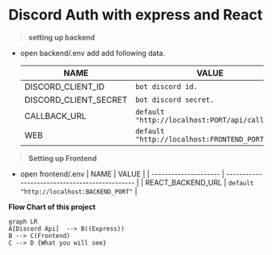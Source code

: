 # Discord Auth with express and React

> **setting up backend**

- open backend/.env add add following data.

  | NAME                  | VALUE                                          |
  | --------------------- | ---------------------------------------------- |
  | DISCORD_CLIENT_ID     | `bot discord id.`                              |
  | DISCORD_CLIENT_SECRET | `bot discord secret.`                          |
  | CALLBACK_URL          | `default "http://localhost:PORT/api/callback"` |
  | WEB                   | `default "http://localhost:FRONTEND_PORT"`     |

> **Setting up Frontend**

- open frontend/.env
  | NAME | VALUE |
  | --------------------- | ---------------------------------------------- |
  | REACT_BACKEND_URL | `default "http://localhost:BACKEND_PORT"` |

**Flow Chart of this project**

```mermaid
graph LR
A[Discord Api]  --> B((Express))
B --> C(Frontend)
C --> D {What you will see}
```
